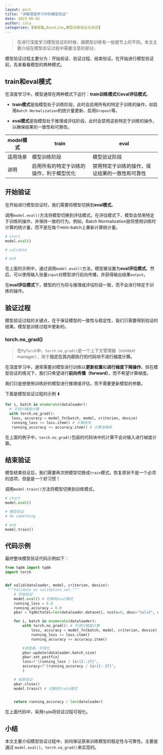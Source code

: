```yaml
---
layout: post
title: "详解深度学习中的模型验证"
date: 2023-06-02
author: cola
categories: [编程篇,BaseLine,模型训练验证与测试]
---
```


> 在进行深度学习模型验证的时候，跟模型训练有一些细节上的不同。本文主要介绍在模型验证过程中需要注意的部分。

模型验证过程主要分为：开始验证、验证过程、结束验证。在开始进行模型验证前，先来看看模型的两种模式。

## train和eval模式

在深度学习中，模型通常在两种模式下运行：**train训练模式**和**eval评估模式**。

- **train模式**是指模型处于训练阶段，此时会启用所有的特定于训练的操作，如启用`Batch Normalization`的统计量更新、启用`Dropout`等。

- **eval模式**是指模型处于推理或评估阶段，此时会禁用这些特定于训练的操作，以确保结果的一致性和可靠性。

|model模式   | train|eval|
|--|--|--|
| 适用场景 |模型训练阶段 | 模型验证阶段|
| 说明 | 启用所有的特定于训练的操作，利于模型优化 | 禁用特定于训练的操作，保证结果的一致性和可靠性 |

## 开始验证
在开始进行模型验证时，我们需要将模型切换到**eval模式**。

调用`model.eval()`方法将模型切换到评估模式。在评估模式下，模型会禁用特定于训练的操作，并保持一致的行为。例如，Batch Normalization层将使用训练时计算的统计量，而不是在每个mini-batch上重新计算统计量。

```python
# start
model.eval()

# validate

# end
```

在上面的示例中，通过调用`model.eval()`方法，模型被设置为**eval评估模式**。然后，可以使用输入张量`input`对模型进行前向传播，并获得输出结果`output`。

在**eval评估模式**下，模型的行为将与推理或评估阶段一致，而不会进行特定于训练的操作。



## 验证过程

模型验证过程的关键点，在于保证模型的一致性与稳定性，我们只需要得到验证的结果。模型是训练过程中更新的。

### torch.no_grad()

> 在`PyTorch`中，`torch.no_grad()`是一个上下文管理器（context manager），用于**指定在其内部执行的代码块不进行梯度计算。**

在深度学习中，通常需要对模型进行训练以**更新权重**和**进行梯度下降操作**。但在模型验证的情况下，我们只希望进行**前向传播（forward）**，而不希望计算梯度。

我们只是想使用训练好的模型进行推理或评估，而不需要更新模型的参数。

下面是模型验证过程的示例 ⬇️
```python
for i, batch in enumerate(dataloader):
  # 不进行梯度计算
  with torch.no_grad(): 
   loss, accuracy = model_fn(batch, model, criterion, device)
   running_loss += loss.item() # 计算损失
   running_accuracy += accuracy.item() # 计算准确率
```

在上面的例子中，`torch.no_grad()`包装的代码块中的计算不会对输入进行梯度计算。


## 结束验证
模型结束验证后，我们需要再次把模型切换成`train`模式。恢复原状不是一个必须的选项，但是是一个好习惯！

调用`model.train()`方法将模型切换到训练模式。

```python
# start
model.eval()

# 模型验证
# do something

# end
model.train()

```


## 代码示例
最终整块模型验证代码示例如下：
```python
from tqdm import tqdm
import torch


def valid(dataloader, model, criterion, device): 
 """Validate on validation set."""
    # 开始验证
    model.eval() # 切换到eval模式
    running_loss = 0.0
    running_accuracy = 0.0
    pbar = tqdm(total=len(dataloader.dataset), ncols=0, desc="Valid", unit=" uttr")

    for i, batch in enumerate(dataloader):
        with torch.no_grad(): # 不进行梯度计算
            loss, accuracy = model_fn(batch, model, criterion, device) # 计算损失和准确率
            running_loss += loss.item()
            running_accuracy += accuracy.item()

        #进度条、可视化
        pbar.update(dataloader.batch_size) 
        pbar.set_postfix(
        loss=f"{running_loss / (i+1):.2f}",
        accuracy=f"{running_accuracy / (i+1):.2f}",
        )

    # 结束验证
    pbar.close()
    model.train() # 切换到train模式
    

    return running_accuracy / len(dataloader)
```
在上面代码中，采用`tqdm`将验证过程可视化。

## 小结
本文主要介绍模型验证过程中，如何保证原来训练模型的稳定性与可靠性。主要是通过 `model.eval()`，`torch.no_grad()`来实现的。

